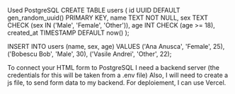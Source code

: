Used PostgreSQL 
CREATE TABLE users (
    id UUID DEFAULT gen_random_uuid() PRIMARY KEY,
    name TEXT NOT NULL,
    sex TEXT CHECK (sex IN ('Male', 'Female', 'Other')),
    age INT CHECK (age >= 18),
    created_at TIMESTAMP DEFAULT now()
);


INSERT INTO users (name, sex, age) VALUES
('Ana Anusca', 'Female', 25),
('Bobescu Bob', 'Male', 30),
('Vasile Andrei', 'Other', 22);

To connect your HTML form to PostgreSQL I need a backend server (the credentials for this will be taken from a .env file)
Also, I will need to create  a js file, to send form data to my backend. 
For deploiement, I can use Vercel. 



